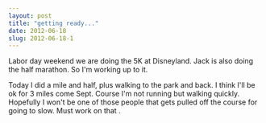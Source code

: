 ```yaml
---
layout: post
title: "getting ready..."
date: 2012-06-18
slug: 2012-06-18-1
---
```


Labor day weekend we are doing the 5K at Disneyland.  Jack is also doing the half marathon.  So I&apos;m working up to it.  

Today I did a mile and half, plus walking to the park and back.  I think I&apos;ll be ok for 3 miles come Sept.  Course I&apos;m not running but walking quickly.  Hopefully I won&apos;t be one of those people that gets pulled off the course for going to slow.  Must work on that .

<br />
